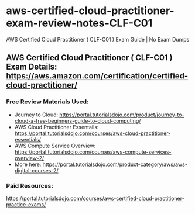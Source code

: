 # aws-certified-cloud-practitioner-exam-review-notes-CLF-C01

AWS Certified Cloud Practitioner ( CLF-C01 ) Exam Guide | No Exam Dumps


## AWS Certified Cloud Practitioner ( CLF-C01 ) Exam Details: https://aws.amazon.com/certification/certified-cloud-practitioner/

### Free Review Materials Used:
 - Journey to Cloud: https://portal.tutorialsdojo.com/product/journey-to-cloud-a-free-beginners-guide-to-cloud-computing/
 - AWS Cloud Practitioner Essentails: https://portal.tutorialsdojo.com/courses/aws-cloud-practitioner-essentials/
 - AWS Compute Service Overview: https://portal.tutorialsdojo.com/courses/aws-compute-services-overview-2/
 - More here: https://portal.tutorialsdojo.com/product-category/aws/aws-digital-courses-2/

### Paid Resources:
https://portal.tutorialsdojo.com/courses/aws-certified-cloud-practitioner-practice-exams/

